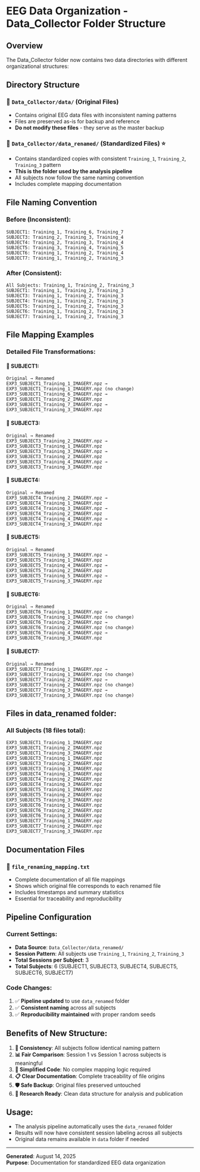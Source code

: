# EEG Data Organization - Data_Collector Folder Structure

## Overview
The Data_Collector folder now contains two data directories with different organizational structures:

## Directory Structure

### 📁 `Data_Collector/data/` (Original Files)
- Contains original EEG data files with inconsistent naming patterns
- Files are preserved as-is for backup and reference
- **Do not modify these files** - they serve as the master backup

### 📁 `Data_Collector/data_renamed/` (Standardized Files) ⭐
- Contains standardized copies with consistent `Training_1`, `Training_2`, `Training_3` pattern
- **This is the folder used by the analysis pipeline**
- All subjects now follow the same naming convention
- Includes complete mapping documentation

## File Naming Convention

### Before (Inconsistent):
```
SUBJECT1: Training_1, Training_6, Training_7
SUBJECT3: Training_2, Training_3, Training_4  
SUBJECT4: Training_2, Training_3, Training_4
SUBJECT5: Training_3, Training_4, Training_5
SUBJECT6: Training_1, Training_2, Training_4
SUBJECT7: Training_1, Training_2, Training_3
```

### After (Consistent):
```
All Subjects: Training_1, Training_2, Training_3
SUBJECT1: Training_1, Training_2, Training_3
SUBJECT3: Training_1, Training_2, Training_3
SUBJECT4: Training_1, Training_2, Training_3
SUBJECT5: Training_1, Training_2, Training_3
SUBJECT6: Training_1, Training_2, Training_3
SUBJECT7: Training_1, Training_2, Training_3
```

## File Mapping Examples

### Detailed File Transformations:

#### 👤 SUBJECT1:
```
Original → Renamed
EXP3_SUBJECT1_Training_1_IMAGERY.npz → EXP3_SUBJECT1_Training_1_IMAGERY.npz (no change)
EXP3_SUBJECT1_Training_6_IMAGERY.npz → EXP3_SUBJECT1_Training_2_IMAGERY.npz
EXP3_SUBJECT1_Training_7_IMAGERY.npz → EXP3_SUBJECT1_Training_3_IMAGERY.npz
```

#### 👤 SUBJECT3:
```
Original → Renamed
EXP3_SUBJECT3_Training_2_IMAGERY.npz → EXP3_SUBJECT3_Training_1_IMAGERY.npz
EXP3_SUBJECT3_Training_3_IMAGERY.npz → EXP3_SUBJECT3_Training_2_IMAGERY.npz
EXP3_SUBJECT3_Training_4_IMAGERY.npz → EXP3_SUBJECT3_Training_3_IMAGERY.npz
```

#### 👤 SUBJECT4:
```
Original → Renamed
EXP3_SUBJECT4_Training_2_IMAGERY.npz → EXP3_SUBJECT4_Training_1_IMAGERY.npz
EXP3_SUBJECT4_Training_3_IMAGERY.npz → EXP3_SUBJECT4_Training_2_IMAGERY.npz
EXP3_SUBJECT4_Training_4_IMAGERY.npz → EXP3_SUBJECT4_Training_3_IMAGERY.npz
```

#### 👤 SUBJECT5:
```
Original → Renamed
EXP3_SUBJECT5_Training_3_IMAGERY.npz → EXP3_SUBJECT5_Training_1_IMAGERY.npz
EXP3_SUBJECT5_Training_4_IMAGERY.npz → EXP3_SUBJECT5_Training_2_IMAGERY.npz
EXP3_SUBJECT5_Training_5_IMAGERY.npz → EXP3_SUBJECT5_Training_3_IMAGERY.npz
```

#### 👤 SUBJECT6:
```
Original → Renamed
EXP3_SUBJECT6_Training_1_IMAGERY.npz → EXP3_SUBJECT6_Training_1_IMAGERY.npz (no change)
EXP3_SUBJECT6_Training_2_IMAGERY.npz → EXP3_SUBJECT6_Training_2_IMAGERY.npz (no change)
EXP3_SUBJECT6_Training_4_IMAGERY.npz → EXP3_SUBJECT6_Training_3_IMAGERY.npz
```

#### 👤 SUBJECT7:
```
Original → Renamed
EXP3_SUBJECT7_Training_1_IMAGERY.npz → EXP3_SUBJECT7_Training_1_IMAGERY.npz (no change)
EXP3_SUBJECT7_Training_2_IMAGERY.npz → EXP3_SUBJECT7_Training_2_IMAGERY.npz (no change)
EXP3_SUBJECT7_Training_3_IMAGERY.npz → EXP3_SUBJECT7_Training_3_IMAGERY.npz (no change)
```

## Files in data_renamed folder:

### All Subjects (18 files total):
```
EXP3_SUBJECT1_Training_1_IMAGERY.npz
EXP3_SUBJECT1_Training_2_IMAGERY.npz
EXP3_SUBJECT1_Training_3_IMAGERY.npz
EXP3_SUBJECT3_Training_1_IMAGERY.npz
EXP3_SUBJECT3_Training_2_IMAGERY.npz
EXP3_SUBJECT3_Training_3_IMAGERY.npz
EXP3_SUBJECT4_Training_1_IMAGERY.npz
EXP3_SUBJECT4_Training_2_IMAGERY.npz
EXP3_SUBJECT4_Training_3_IMAGERY.npz
EXP3_SUBJECT5_Training_1_IMAGERY.npz
EXP3_SUBJECT5_Training_2_IMAGERY.npz
EXP3_SUBJECT5_Training_3_IMAGERY.npz
EXP3_SUBJECT6_Training_1_IMAGERY.npz
EXP3_SUBJECT6_Training_2_IMAGERY.npz
EXP3_SUBJECT6_Training_3_IMAGERY.npz
EXP3_SUBJECT7_Training_1_IMAGERY.npz
EXP3_SUBJECT7_Training_2_IMAGERY.npz
EXP3_SUBJECT7_Training_3_IMAGERY.npz
```

## Documentation Files

### 📄 `file_renaming_mapping.txt`
- Complete documentation of all file mappings
- Shows which original file corresponds to each renamed file
- Includes timestamps and summary statistics
- Essential for traceability and reproducibility

## Pipeline Configuration

### Current Settings:
- **Data Source**: `Data_Collector/data_renamed/` 
- **Session Pattern**: All subjects use `Training_1`, `Training_2`, `Training_3`
- **Total Sessions per Subject**: 3
- **Total Subjects**: 6 (SUBJECT1, SUBJECT3, SUBJECT4, SUBJECT5, SUBJECT6, SUBJECT7)

### Code Changes:
1. ✅ **Pipeline updated** to use `data_renamed` folder
3. ✅ **Consistent naming** across all subjects
4. ✅ **Reproducibility maintained** with proper random seeds

## Benefits of New Structure:

1. **🎯 Consistency**: All subjects follow identical naming pattern
2. **📊 Fair Comparison**: Session 1 vs Session 1 across subjects is meaningful
3. **🔧 Simplified Code**: No complex mapping logic required
4. **📋 Clear Documentation**: Complete traceability of file origins
5. **🛡️ Safe Backup**: Original files preserved untouched
6. **🚀 Research Ready**: Clean data structure for analysis and publication

## Usage:
- The analysis pipeline automatically uses the `data_renamed` folder
- Results will now have consistent session labeling across all subjects
- Original data remains available in `data` folder if needed

---
**Generated**: August 14, 2025  
**Purpose**: Documentation for standardized EEG data organization
